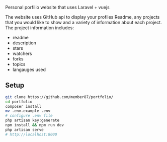 Personal porfilio website that uses Laravel + vuejs

The website uses GitHub api to display your profiles Readme, any projects that you would like to show and a variety of information about each project. The project information includes:

- readme
- description
- stars 
- watchers 
- forks 
- topics
- langauges used

## Setup
```sh
git clone https://github.com/member87/portfolio/
cd portfolio
composer install
mv .env.example .env
# configure .env file
php artisan key:generate
npm install && npm run dev
php artisan serve
# http://localhost:8000
